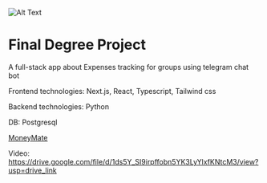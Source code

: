 ![Alt Text](https://i.ibb.co/CPCw3HJ/Untitled.png)

# Final Degree Project
A full-stack app about Expenses tracking for groups using telegram chat bot

Frontend technologies: Next.js, React, Typescript, Tailwind css

Backend technologies: Python

DB: Postgresql

[MoneyMate](https://sadna-moneymate.vercel.app)

Video: https://drive.google.com/file/d/1ds5Y_SI9irpffobn5YK3LyYlxfKNtcM3/view?usp=drive_link
